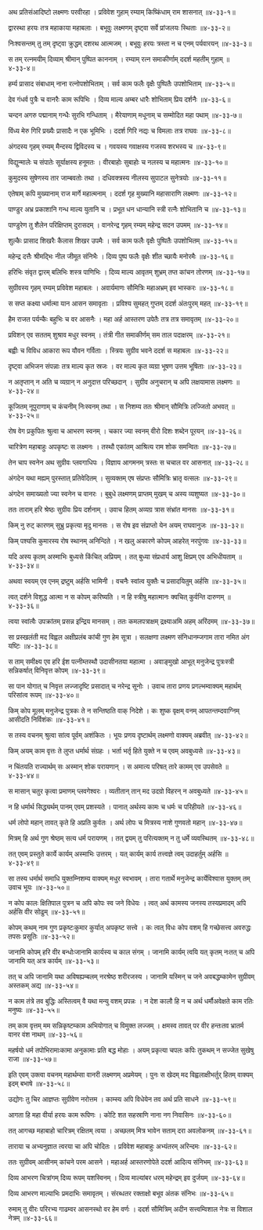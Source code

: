 अथ प्रतिसंआदिष्टो लक्ष्मणः परवीरहा ।
प्रविवेश गुहाम् रम्याम् किष्किंधाम् राम शासनात् ॥४-३३-१॥

द्वारस्था हरयः तत्र महाकाया महाबलाः ।
बभूवुः लक्ष्मणम् दृष्ट्वा सर्वे प्रांजलयः स्थिताः ॥४-३३-२॥

निःश्वसन्तम् तु तम् दृष्ट्वा क्रुद्धम् दशरथ आत्मजम् ।
बभूवुः हरयः त्रस्ता न च एनम् पर्यवारयन् ॥४-३३-३॥

स तम् रत्नमयीम् दिव्याम् श्रीमान् पुष्पित काननाम् ।
रम्याम् रत्न समाकीर्णाम् ददर्श महतीम् गुहाम् ॥४-३३-४॥

हर्म्य प्रासाद संबाधाम् नाना रत्नोपशोभिताम् ।
सर्व काम फलैः वृक्षैः पुष्पितैः उपशोभिताम् ॥४-३३-५॥

देव गंधर्व पुत्रैः च वानरैः काम रूपिभिः ।
दिव्य माल्य अम्बर धारैः शोभिताम् प्रिय दर्शनैः ॥४-३३-६॥

चन्दन अगरु पद्मानाम् गन्धैः सुरभि गन्धिताम् ।
मैरेयाणाम् मधूनाम् च सम्मोदित महा पथाम् ॥४-३३-७॥

विंध्य मेरु गिरि प्रख्यैः प्रासादैः न एक भूमिभिः ।
ददर्श गिरि नद्यः च विमलाः तत्र राघवः ॥४-३३-८॥

अंगदस्य गृहम् रम्यम् मैन्दस्य द्विविदस्य च ।
गवयस्य गवाक्षस्य गजस्य शरभस्य च ॥४-३३-९॥

विद्युन्मालेः च संपातेः सूर्याक्षस्य हनूमतः ।
वीरबाहोः सुबाहोः च नलस्य च महात्मनः ॥४-३३-१०॥

कुमुदस्य सुषेणस्य तार जाम्बवतोः तथा ।
दधिवक्त्रस्य नीलस्य सुपाटल सुनेत्रयोः ॥४-३३-११॥

एतेषाम् कपि मुख्यानाम् राज मार्गे महात्मनाम् ।
ददर्श गृह मुख्यानि महासाराणि लक्ष्मणः ॥४-३३-१२॥

पाण्डुर अभ्र प्रकाशानि गन्ध माल्य युतानि च ।
प्रभूत धन धान्यानि स्त्री रत्नैः शोभितानि च ॥४-३३-१३॥

पाण्डुरेण तु शैलेन परिक्षिप्तम् दुरासदम् ।
वानरेन्द्र गृहम् रम्यम् महेन्द्र सदन उपमम् ॥४-३३-१४॥

शुल्कैः प्रासाद शिखरैः कैलास शिखर उपमैः ।
सर्व काम फलैः वृक्षैः पुष्पितैः उपशोभितम् ॥४-३३-१५॥

महेन्द्र दत्तैः श्रीमद्भिः नील जीमूत संनिभैः ।
दिव्य पुष्प फलैः वृक्षैः शीत च्छायैः मनोरमैः ॥४-३३-१६॥

हरिभिः संवृत द्वारम् बलिभिः शस्त्र पाणिभिः ।
दिव्य माल्य आवृतम् शुभ्रम् तप्त कांचन तोरणम् ॥४-३३-१७॥

सुग्रीवस्य गृहम् रम्यम् प्रविवेश महाबलः ।
अवार्यमाणः सौमित्रिः महाअभ्रम् इव भास्करः ॥४-३३-१८॥

स सप्त कक्ष्या धर्मात्मा यान आसन समावृताः ।
प्रविश्य सुमहत् गुप्तम् ददर्श अंतःपुरम् महत् ॥४-३३-१९॥

हैम राजत पर्यन्कैः बहुभिः च वर आसनैः ।
महा अर्ह आस्तरण उपेतैः तत्र तत्र समावृतम् ॥४-३३-२०॥

प्रविशन् एव सततम् शुश्राव मधुर स्वनम् ।
तंत्री गीत समाकीर्णम् सम ताल पदाक्षरम् ॥४-३३-२१॥

बह्वीः च विविध आकारा रूप यौवन गर्विताः ।
स्त्रियः सुग्रीव भवने ददर्श स महाबलः ॥४-३३-२२॥

दृष्ट्वा अभिजन संपन्नाः तत्र माल्य कृत स्रजः ।
वर माल्य कृत व्यग्रा भूषण उत्तम भूषिताः ॥४-३३-२३॥

न अतृप्तान् न अति च व्यग्रान् न अनुदात्त परिच्छदान् ।
सुग्रीव अनुचरान् च अपि लक्षयामास लक्ष्मणः ॥४-३३-२४॥

कूजितम् नूपुराणाम् च कंचनीम् निःस्वनम् तथा ।
स निशम्य ततः श्रीमान् सौमित्रिः लज्जितो अभवत् ॥४-३३-२५॥

रोष वेग प्रकुपितः श्रुत्वा च आभरण स्वनम् ।
चकार ज्या स्वनम् वीरो दिशः शब्देन पूरयन् ॥४-३३-२६॥

चारित्रेण महाबाहुः अपकृष्टः स लक्ष्मनः ।
तस्थौ एकांतम् आश्रित्य राम शोक समन्वितः ॥४-३३-२७॥

तेन चाप स्वनेन अथ सुग्रीवः प्लवगाधिपः ।
विज्ञाय आगमनम् त्रस्तः स चचाल वर आसनात् ॥४-३३-२८॥

अंगदेन यथा मह्यम् पुरस्तात् प्रतिवेदितम् ।
सुव्यक्तम् एष संप्रप्तः सौमित्रिः भ्रातृ वत्सलः ॥४-३३-२९॥

अंगदेन समाख्यतो ज्या स्वनेन च वानरः ।
बुबुधे लक्ष्मणम् प्राप्तम् मुखम् च अस्य व्यशुष्यत ॥४-३३-३०॥

ततः ताराम् हरि श्रेष्ठः सुग्रीवः प्रिय दर्शनाम् ।
उवाच हितम् अव्यग्र त्रास संभ्रांत मानसः ॥४-३३-३१॥

किम् नु रुट् कारणम् सुभ्रु प्रकृत्या मृदु मानसः ।
स रोष इव संप्राप्तो येन अयम् राघवानुजः ॥४-३३-३२॥

किम् पश्यसि कुमारस्य रोष स्थानम् अनिन्दिते ।
न खलु अकारणे कोपम् आहरेत् नरपुंगवः ॥४-३३-३३॥

यदि अस्य कृतम् अस्माभिः बुध्यसे किंचित् अप्रियम् ।
तत् बुध्या संप्रधार्य आशु क्षिप्रम् एव अभिधीयताम् ॥४-३३-३४॥

अथवा स्वयम् एव एनम् द्रष्टुम् अर्हसि भामिनी ।
वचनैः स्वांत्व युक्तैः च प्रसादयितुम् अर्हसि ॥४-३३-३५॥

त्वत् दर्शने विशुद्ध आत्मा न स कोपम् करिष्यति ।
न हि स्त्रीषु महात्मानः क्वचित् कुर्वन्ति दारुणम् ॥४-३३-३६॥

त्वया स्वांत्वैः उपक्रांतम् प्रसन्न इन्द्रिय मानसम् ।
ततः कमलपत्राक्षम् द्रक्ष्याअमि अहम् अरिंदमम् ॥४-३३-३७॥

सा प्रस्खलंती मद विह्वल अक्षीप्रलंब कांची गुण हेम सूत्रा ।
सलक्षणा लक्ष्मण संनिधानम्जगाम तारा नमित अंग यष्टिः ॥४-३३-३८॥

स ताम् समीक्ष्य एव हरि ईश पत्नीम्तस्थौ उदासीनतया महात्मा ।
अवाङ्मुखो आभूत् मनुजेन्द्र पुत्रःस्त्री सन्निकर्षात् विनिवृत्त कोपम् ॥४-३३-३९॥

सा पान योगात् च निवृत्त लज्जादृष्टि प्रसादात् च नरेन्द्र सूनोः ।
उवाच तारा प्रणय प्रगल्भम्वाक्यम् महार्थम् परिसांत्व रूपम् ॥४-३३-४०॥

किम् कोप मूलम् मनुजेन्द्र पुत्रकः ते न सन्तिष्ठति वाक् निदेशे ।
कः शुष्क वृक्षम् वनम् आपतन्तम्दवाग्निम् आसीदति निर्विशंकः ॥४-३३-४१॥

स तस्य वचनम् श्रुत्वा सांत्व पूर्वम् अशंकितः ।
भूयः प्रणय दृष्टार्थम् लक्ष्मणो वाक्यम् अब्रवीत् ॥४-३३-४२॥

किम् अयम् काम वृत्तः ते लुप्त धर्मार्थ संग्रहः ।
भर्ता भर्तृ हिते युक्ते न च एवम् अवबुध्यसे ॥४-३३-४३॥

न चिंतयति राज्यार्थम् सः अस्मान् शोक परायणान् ।
स अमात्य परिषत् तारे कामम् एव उपसेवते ॥४-३३-४४॥

स मासान् चतुर कृत्वा प्रमाणम् प्लवगेश्वरः ।
व्यतीतान् तान् मद उदग्रो विहरन् न अवबुध्यते ॥४-३३-४५॥

न हि धर्मार्थ सिद्ध्यर्थम् पानम् एवम् प्रशस्यते ।
पानात् अर्थस्य कामः च धर्मः च परिहीयते ॥४-३३-४६॥

धर्म लोपो महान् तावत् कृते हि अप्रति कुर्वतः ।
अर्थ लोपः च मित्रस्य नाशे गुणवतो महान् ॥४-३३-४७॥

मित्रम् हि अर्थ गुण श्रेष्ठम् सत्य धर्म परायणम् ।
तत् द्वयम् तु परित्यक्तम् न तु धर्मे व्यवस्थितम् ॥४-३३-४८॥

तत् एवम् प्रस्तुते कार्ये कार्यम् अस्माभिः उत्तरम् ।
यत् कार्यम् कार्य तत्त्वज्ञे त्वम् उदाहर्तुम् अर्हसि ॥४-३३-४९॥

सा तस्य धर्मार्थ समाधि युक्तम्निशम्य वाक्यम् मधुर स्वभावम् ।
तारा गतार्थे मनुजेन्द्र कार्येविश्वास युक्तम् तम् उवाच भूयः ॥४-३३-५०॥

न कोप कालः क्षितिपाल पुत्रन च अपि कोपः स्व जने विधेयः ।
त्वत् अर्थ कामस्य जनस्य तस्यप्रमादम् अपि अर्हसि वीर सोढुम् ॥४-३३-५१॥

कोपम् कथम् नाम गुण प्रकृष्टःकुमार कुर्यात् अपकृष्ट सत्त्वे ।
कः त्वत् विधः कोप वशम् हि गच्छेसत्त्व अवरुद्धः तपसः प्रसूतिः ॥४-३३-५२॥

जानामि कोपम् हरि वीर बन्धोःजानामि कार्यस्य च काल संगम् ।
जानामि कार्यम् त्वयि यत् कृतम् नःतत् च अपि जानामि यत् अत्र कार्यम् ॥४-३३-५३॥

तत् च अपि जानामि यथा अविषह्यम्बलम् नरश्रेष्ठ शरीरजस्य ।
जानामि यस्मिन् च जने अवबद्धम्कामेन सुग्रीवम् अस्तकम् अद्य ॥४-३३-५४॥

न काम तंत्रे तव बुद्धिः अस्तित्वम् वै यथा मन्यु वशम् प्रपन्नः ।
न देश कालौ हि न च अर्थ धर्मौअवेक्षते काम रतिः मनुष्यः ॥४-३३-५५॥

तम् काम वृत्तम् मम सन्निकृष्टम्काम अभियोगात् च विमुक्त लज्जम् ।
क्षमस्व तावत् पर वीर हन्तःतव भ्रातर्म वानर वंश नाथम् ॥४-३३-५६॥

महर्षयो धर्म तपोभिरामाःकामा अनुकामाः प्रति बद्ध मोहाः ।
अयम् प्रकृत्या चपलः कपिः तुकथम् न सज्जेत सुखेषु राजा ॥४-३३-५७॥

इति एवम् उक्त्वा वचनम् महार्थम्सा वानरी लक्ष्मणम् अप्रमेयम् ।
पुनः स खेदम् मद विह्वलाक्षीभर्तुर् हितम् वाक्यम् इदम् बभाषे ॥४-३३-५८॥

उद्योगः तु चिर आज्ञप्तः सुग्रीवेण नरोत्तम ।
काम्स्य अपि विधेयेन तव अर्थ प्रति साधने ॥४-३३-५९॥

आगता हि महा वीर्या हरयः काम रूपिणः ।
कोटि शत सहस्राणि नाना नग निवासिनः ॥४-३३-६०॥

तत् आगच्छ महाबाहो चारित्रम् रक्षितम् त्वया ।
अच्छलम् मित्र भावेन सताम् दरा अवलोकनम् ॥४-३३-६१॥

ताराया च अभ्यनुज्ञात त्वरया चा अपि चोदितः ।
प्रविवेश महाबाहुः अभ्यंतरम् अरिन्दमः ॥४-३३-६२॥

ततः सुग्रीवम् आसीनम् कांचने परम आसने ।
महाअर्ह आस्तरणोपेते ददर्श आदित्य संनिभम् ॥४-३३-६३॥

दिव्य आभरण चित्रांगम् दिव्य रूपम् यशस्विनम् ।
दिव्य माल्यांबर धरम् महेन्द्रम् इव दुर्जयम् ॥४-३३-६४॥

दिव्य आभरण माल्याभिः प्रमदाभिः समावृतम् ।
संरब्धतर रक्ताक्षो बभूव अंतक संनिभः ॥४-३३-६५॥

रुमाम् तु वीरः परिरभ्य गाढम्वर आसनस्थो वर हेम वर्णः ।
ददर्श सौमित्रिम् अदीन सत्त्वम्विशाल नेत्रः स विशाल नेत्रम् ॥४-३३-६६॥

